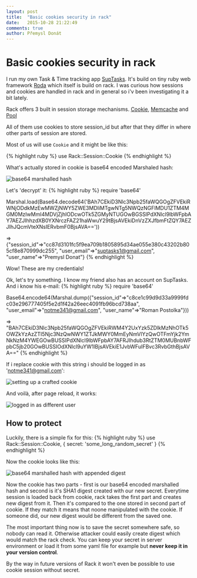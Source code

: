 ```yaml
---
layout: post
title:  "Basic cookies security in rack"
date:   2015-10-28 21:22:49
comments: true
author: Přemysl Donát
---
```

# Basic cookies security in rack

I run my own Task & Time tracking app [SupTasks](https://suptasks.com). It's build on tiny ruby web framework [Roda](http://roda.jeremyevans.net/) which itself is build on rack. I was curious how sessions and cookies are handled in rack and in general so i'v been investigating it a bit lately.

Rack offers 3 built in session storage mechanisms. [Cookie](https://github.com/rack/rack/blob/master/lib/rack/session/cookie.rb), [Memcache](https://github.com/rack/rack/blob/master/lib/rack/session/memcache.rb) and [Pool](https://github.com/rack/rack/blob/master/lib/rack/session/pool.rb)

All of them use cookies to store session_id but after that they differ in where other parts of session are stored.

Most of us will use `Cookie` and it might be like this:

{% highlight ruby %}
use Rack::Session::Cookie
{% endhighlight %}

What's actually stored in cookie is base64 encoded Marshaled hash:

![base64 marshalled hash]({{site.url}}/assets/images/cookie1.png)

Let's 'decrypt' it:
{% highlight ruby %}
require 'base64'

Marshal.load(Base64.decode64('BAh7CEkiD3Nlc3Npb25faWQGOgZFVEkiRWNjODdkMzEwMWZjNWY5ZWE3MDliMTgwNTg5NWQzNGFlMDU1ZTM4MGM0MzIwMmI4MDVjZjhlODcwOTk5ZGMyNTUGOwBGSSIPdXNlcl9lbWFpbAY7AEZJIhhzdXB0YXNrczFAZ21haWwuY29tBjsAVEkiDnVzZXJfbmFtZQY7AEZJIhJQcmVteXNsIERvbmF0BjsAVA=='))

=> {"session_id"=>"cc87d3101fc5f9ea709b1805895d34ae055e380c43202b805cf8e870999dc255",
 "user_email"=>"suptasks1@gmail.com",
 "user_name"=>"Premysl Donat"}
{% endhighlight %}

Wow! These are my credentials!

Ok, let's try something. I know my friend also has an account on SupTasks. And i know his e-mail:
{% highlight ruby %}
require 'base64'

Base64.encode64(Marshal.dump({"session_id"=>"c8ce1c99d9d33a9999fdc03e296777405f5e2d1f42a26eec4091fb96bcd738aa",
 "user_email"=>"notme341@gmail.com",
 "user_name"=>"Roman Postolka"}))

=> "BAh7CEkiD3Nlc3Npb25faWQGOgZFVEkiRWM4Y2UxYzk5ZDlkMzNhOTk5OWZkYzAzZTI5Njc3NzQwNWY1ZTJkMWY0MmEyNmVlYzQwOTFmYjk2YmNkNzM4YWEGOwBUSSIPdXNlcl9lbWFpbAY7AFRJIhdub3RtZTM0MUBnbWFpbC5jb20GOwBUSSIOdXNlcl9uYW1lBjsAVEkiE1JvbWFuIFBvc3RvbGthBjsAVA=="
{% endhighlight %}

If i replace cookie with this string i should be logged in as 'notme341@gmail.com':

![setting up a crafted cookie]({{site.url}}/assets/images/cookie2.png)

And voilà, after page reload, it works:

![logged in as different user]({{site.url}}/assets/images/cookie3.png)

## How to protect

Luckily, there is a simple fix for this:
{% highlight ruby %}
use Rack::Session::Cookie, { secret: 'some_long_random_secret' }
{% endhighlight %}

Now the cookie looks like this:

![base64 marshalled hash with appended digest]({{site.url}}/assets/images/cookie4.png)

Now the cookie has two parts - first is our base64 encoded marshalled hash and second is it's SHA1 digest created with our new secret. Everytime session is loaded back from cookie, rack takes the first part and creates new digest from it. Then it's compared to the one stored in second part of cookie. If they match it means that noone manipulated with the cookie. If someone did, our new digest would be different from the saved one.

The most important thing now is to save the secret somewhere safe, so nobody can read it. Otherwise attacker could easily create digest which would match the rack check. You can keep your secret in server environment or load it from some yaml file for example but **never keep it in your version control**.

By the way in future versions of Rack it won't even be possible to use cookie session without secret.
